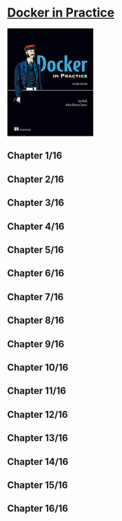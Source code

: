 # [Docker in Practice](#)
<img alt="Docker in Practice" src="../covers/9781617294808.jpg" width="200"/>

## Chapter 1/16
## Chapter 2/16
## Chapter 3/16
## Chapter 4/16
## Chapter 5/16
## Chapter 6/16
## Chapter 7/16
## Chapter 8/16
## Chapter 9/16
## Chapter 10/16
## Chapter 11/16
## Chapter 12/16
## Chapter 13/16
## Chapter 14/16
## Chapter 15/16
## Chapter 16/16
